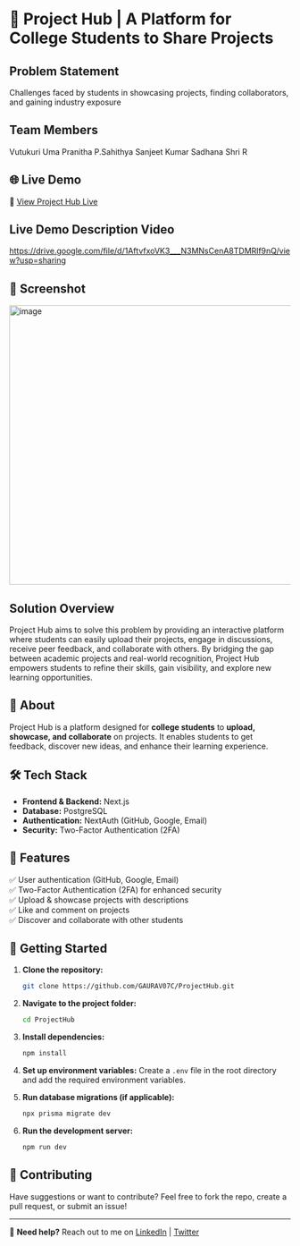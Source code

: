 # 🚀 Project Hub | A Platform for College Students to Share Projects

## Problem Statement
Challenges faced by students in showcasing projects, finding collaborators, and gaining industry exposure

## Team Members
Vutukuri Uma Pranitha
P.Sahithya
Sanjeet Kumar
Sadhana Shri R

## 🌐 Live Demo

🔗 [View Project Hub Live](https://project-hub-rho.vercel.app/)


## Live Demo Description Video
https://drive.google.com/file/d/1AftvfxoVK3___N3MNsCenA8TDMRlf9nQ/view?usp=sharing

## 📸 Screenshot
<img width="959" height="500" alt="image" src="https://github.com/user-attachments/assets/b6210fc5-a986-44e5-9ff0-77620895cb53" />

## Solution Overview
Project Hub aims to solve this problem by providing an interactive platform where students can easily upload their projects, engage in discussions, receive peer feedback, and collaborate with others. By bridging the gap between academic projects and real-world recognition, Project Hub empowers students to refine their skills, gain visibility, and explore new learning opportunities.

## 📖 About

Project Hub is a platform designed for **college students** to **upload, showcase, and collaborate** on projects. It enables students to get feedback, discover new ideas, and enhance their learning experience.

## 🛠️ Tech Stack

- **Frontend & Backend:** Next.js
- **Database:** PostgreSQL
- **Authentication:** NextAuth (GitHub, Google, Email)
- **Security:** Two-Factor Authentication (2FA)

## 📌 Features

✅ User authentication (GitHub, Google, Email)\
✅ Two-Factor Authentication (2FA) for enhanced security\
✅ Upload & showcase projects with descriptions\
✅ Like and comment on projects\
✅ Discover and collaborate with other students

## 🚀 Getting Started

1. **Clone the repository:**

   ```bash
   git clone https://github.com/GAURAV07C/ProjectHub.git
   ```

2. **Navigate to the project folder:**

   ```bash
   cd ProjectHub
   ```

3. **Install dependencies:**

   ```bash
   npm install
   ```

4. **Set up environment variables:** Create a `.env` file in the root directory and add the required environment variables.

5. **Run database migrations (if applicable):**

   ```bash
   npx prisma migrate dev
   ```

6. **Run the development server:**

   ```bash
   npm run dev
   ```

## 🤝 Contributing

Have suggestions or want to contribute? Feel free to fork the repo, create a pull request, or submit an issue!

---

📩 **Need help?** Reach out to me on [LinkedIn](https://www.linkedin.com/in/gaurav07c/) | [Twitter](https://x.com/gaurav07c)

